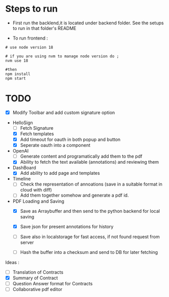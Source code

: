 # Steps to run

- First run the backlend,it is located under backend folder. See the setups to run in that folder's README

- To run frontend :
```shell
# use node version 18

# if you are using nvm to manage node version do ;
nvm use 18

#then 
npm install
npm start
```

# TODO

- [x] Modify Toolbar and add custom signature option

- HelloSign
  - [ ] Fetch Signature
  - [X] Fetch templates
  - [X] Add timeout for oauth in both popup and button
  - [X] Seperate oauth into a component

- OpenAI
  - [ ] Generate content and programatically add them to the pdf
  - [X] Ability to fetch the text available (annotations) and reviewing them

- DashBoard
  - [X] Add ability to add page and templates

- Timeline
  - [ ] Check the representation of annoations (save in a suitable format in cloud with diff)
  - [ ] Add them together somehow and generate a pdf id.

- PDF Loading and Saving
  - [X] Save as Arraybuffer and then send to the python backend for local saving
  - [X] Save json for present annotations for history
  - [ ] Save also in localstorage for fast access, if not found request from server
  - [ ] Hash the buffer into a checksum  and send to DB for later fetching


Ideas :
- [ ] Translation of Contracts
- [X] Summary of Contract
- [ ] Question Answer format for Contracts
- [ ] Collaborative pdf editor
